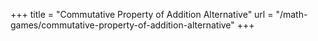 +++
title = "Commutative Property of Addition Alternative"
url = "/math-games/commutative-property-of-addition-alternative"
+++